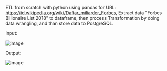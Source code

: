 ETL from scratch with python using pandas for URL: https://id.wikipedia.org/wiki/Daftar_miliarder_Forbes,
Extract data "Forbes Billionaire List 2018" to dataframe, then process Transformation by doing data wrangling, and than store data to PostgreSQL.

Input:

![image](https://user-images.githubusercontent.com/91445279/151558185-244e7243-6352-4e81-ba99-476f1d05fe23.png)


Output:

![image](https://user-images.githubusercontent.com/91445279/151558354-ea2937a4-3500-432c-b752-e17d71edee6b.png)
